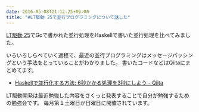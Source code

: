 ```yaml
---
date: 2016-05-08T21:12:25+09:00
title: "#LT駆動 25で並行プログラミングについて話した"
---
```


[LT駆動 25](https://github.com/LTDD/Sessions/wiki/LT%E9%A7%86%E5%8B%95%E9%96%8B%E7%99%BA25)でGoで書かれた並行処理をHaskellで書いた並行処理を比べてみました。

<script async class="speakerdeck-embed" data-id="a6c9fe84af5d424480aa0075be9bf33d" data-ratio="1.33333333333333" src="//speakerdeck.com/assets/embed.js"></script>

いろいろしらべていく過程で、最近の並行プログラミングはメッセージパッシングという手法をとっていることがわかりました。
書いたコードなどはQiitaにまとめてます。

* [Haskellで並行化する方法: 6秒かかる処理を3秒にしよう - Qiita](http://qiita.com/eielh/items/64ba5f0164b89c6c284e)

LT駆動開発は最近勉強した内容をさくっと発表することで自分が勉強するための勉強会です。
毎月第１土曜日か日曜日に開催されています。
